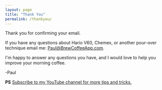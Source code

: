 ```yaml
---
layout: page
title: "Thank You"
permalink: /thankyou/
---
```


Thank you for confirming your email.

If you have any questions about Hario V60, Chemex, or another pour-over technique email me: [Paul@BrewCoffeeApp.com](mailto:Paul@BrewCoffeeApp.com).

I'm happy to answer any questions you have, and I would love to help you improve your morning coffee.

-Paul

**PS** [Subscribe to my YouTube channel for more tips and tricks.](https://www.youtube.com/channel/UCFWtj8OxBj_K1_POF57cMKQ)